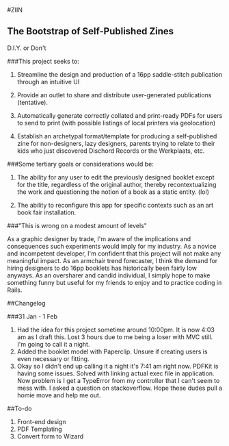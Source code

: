 #ZIIN

## The Bootstrap of Self-Published Zines

D.I.Y. or Don't

###This project seeks to:

1. Streamline the design and production of a 16pp saddle-stitch publication through an intuitive UI

2. Provide an outlet to share and distribute user-generated publications (tentative).

3. Automatically generate correctly collated and print-ready PDFs for users to send to print (with possible listings of local printers via geolocation)

4. Establish an archetypal format/template for producing a self-published zine for non-designers, lazy designers, parents trying to relate to their kids who just discovered Dischord Records or the Werkplaats, etc.

###Some tertiary goals or considerations would be:

1. The ability for any user to edit the previously designed booklet except for the title, regardless of the original author, thereby recontextualizing the work and questioning the notion of a book as a static entity. (lol)


2. The ability to reconfigure this app for specific contexts such as an art book fair installation.

###"This is wrong on a modest amount of levels"

As a graphic designer by trade, I'm aware of the implications and consequences such experiments would imply for my industry. As a novice and incompetent developer, I'm confident that this project will not make any meaningful impact. As an armchair trend forecaster, I think the demand for hiring designers to do 16pp booklets has historically been fairly low anyways. As an oversharer and candid individual, I simply hope to make something funny but useful for my friends to enjoy and to practice coding in Rails.

##Changelog

###31 Jan - 1 Feb
1. Had the idea for this project sometime around 10:00pm. It is now 4:03 am as I draft this. Lost 3 hours due to me being a loser with MVC still. I'm going to call it a night.
2. Added the booklet model with Paperclip. Unsure if creating users is even necessary or fitting.
3. Okay so I didn't end up calling it a night it's 7:41 am right now. PDFKit is having some issues. Solved with linking actual exec file in application. Now problem is I get a TypeError from my controller that I can't seem to mess with. I asked a question on stackoverflow. Hope these dudes pull a homie move and help me out.

##To-do
1. Front-end design
2. PDF Templating
3. Convert form to Wizard